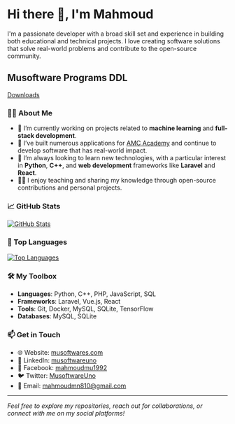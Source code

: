# Hi there 👋, I'm Mahmoud

I'm a passionate developer with a broad skill set and experience in building both educational and technical projects. I love creating software solutions that solve real-world problems and contribute to the open-source community.

## Musoftware Programs DDL

[Downloads](https://github.com/musoftware/downloads)



### 👨‍💻 About Me

- 🔭 I’m currently working on projects related to **machine learning** and **full-stack development**.
- 💼 I’ve built numerous applications for [AMC Academy](https://amcacademy.net/) and continue to develop software that has real-world impact.
- 🌱 I’m always looking to learn new technologies, with a particular interest in **Python**, **C++**, and **web development** frameworks like **Laravel** and **React**.
- 👨‍🏫 I enjoy teaching and sharing my knowledge through open-source contributions and personal projects.

### 📈 GitHub Stats

[![GitHub Stats](https://github-readme-stats.vercel.app/api?username=musoftware&bg_color=30,e96443,904e95&title_color=fff&text_color=fff&count_private=true&show_icons=true)](https://github.com/anuraghazra/github-readme-stats)

### 🚀 Top Languages

[![Top Languages](https://github-readme-stats.vercel.app/api/top-langs/?username=musoftware&bg_color=30,e96443,904e95&title_color=fff&text_color=fff&layout=compact)](https://github.com/anuraghazra/github-readme-stats)

### 🛠 My Toolbox

- **Languages**: Python, C++, PHP, JavaScript, SQL
- **Frameworks**: Laravel, Vue.js, React
- **Tools**: Git, Docker, MySQL, SQLite, TensorFlow
- **Databases**: MySQL, SQLite

### 📫 Get in Touch

- 🌐 Website: [musoftwares.com](https://www.musoftwares.com/)
- 💼 LinkedIn: [musoftwareuno](https://www.linkedin.com/in/musoftwareuno/)
- 📘 Facebook: [mahmoudmu1992](https://www.facebook.com/mahmoudmu1992/)
- 🐦 Twitter: [MusoftwareUno](https://x.com/MusoftwareUno)
- 📧 Email: mahmoudmn810@gmail.com
---

*Feel free to explore my repositories, reach out for collaborations, or connect with me on my social platforms!*
